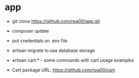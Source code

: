# app

- git clone https://github.com/rpa00/app.git
- composer update
- put credentials on .env file
- artisan migrate to use database storage
- artisan cart:* - some commands with cart usage examples

- Cart package URL:
https://github.com/rpa00/cart
